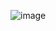 ![image](https://github.com/MunGyuJang/JavsScript-Study/assets/112140135/b383ce4a-72f3-45b0-b750-113fec1677fe)
